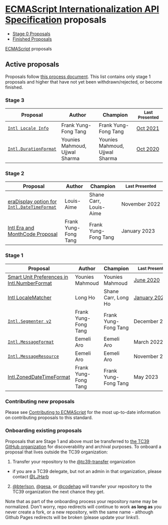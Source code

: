 # [ECMAScript Internationalization API Specification](https://github.com/tc39/ecma402) proposals

 - [Stage 0 Proposals](stage-0-proposals.md)
 - [Finished Proposals](finished-proposals.md)

 [ECMAScript](../README.md) proposals

## Active proposals

Proposals follow [this process document](https://tc39.es/process-document/).
This list contains only stage 1 proposals and higher that have not yet been withdrawn/rejected, or become finished.

### Stage 3

| Proposal                                                               | Author                           | Champion                         | <sub>Last Presented</sub>                             |
| ---------------------------------------------------------------------- | -------------------------------- | -------------------------------- | ----------------------------------------------------- |
| [`Intl Locale Info`][intl-locale-info]                                 | Frank Yung-Fong Tang             | Frank Yung-Fong Tang             | [Oct&nbsp;2021][intl-locale-info-notes]               |
| [`Intl.DurationFormat`][intl.durationformat]                           | Younies Mahmoud, Ujjwal Sharma   | Younies Mahmoud, Ujjwal Sharma   | [Oct&nbsp;2020][intl.durationformat-notes]            |

### Stage 2

| Proposal                                                               | Author                           | Champion                         | <sub>Last Presented</sub>                   |
| ---------------------------------------------------------------------- | -------------------------------- | -------------------------------- | -------------------------------------------- |
| [eraDisplay option for `Intl.DateTimeFormat`][eradisplay]              | Louis-Aime                       | Shane Carr, Louis-Aime           | November&nbsp;2022                           |
| [Intl Era and MonthCode Proposal][intl era monthCode]                  | Frank Yung-Fong Tang             | Frank Yung-Fong Tang             | January&nbsp;2023                            |

### Stage 1

| Proposal                                                     | Author               | Champion               | <sub>Last Presented</sub>                                        |
| ------------------------------------------------------------ | -------------------- | ---------------------- | ---------------------------------------------------------------- |
| [Smart Unit Preferences in Intl.NumberFormat][smart-units]   | Younies Mahmoud      | Younies Mahmoud        | [June 2020][smart-units-notes]                                   |
| [Intl LocaleMatcher][localematcher]                          | Long Ho              | Shane Carr, Long Ho    | [January&nbsp;2021][localematcher-notes]                         |
| [`Intl.Segmenter v2`][Intl.Segmenter-v2]                     | Frank Yung-Fong Tang | Frank Yung-Fong Tang   | December&nbsp;2021                                               |
| [`Intl.MessageFormat`][intl.messageformat]                   | Eemeli Aro           | Eemeli Aro             | March&nbsp;2022                                                  |
| [`Intl.MessageResource`][intl.messageresource]               | Eemeli Aro           | Eemeli Aro             | November&nbsp;2022                                               |
| [Intl.ZonedDateTimeFormat][intl.zoneddatetimeformat]         | Frank Yung-Fong Tang | Frank Yung-Fong Tang   | May&nbsp;2023                                                    |

### Contributing new proposals

Please see [Contributing to ECMAScript](https://github.com/tc39/ecma262/blob/HEAD/CONTRIBUTING.md) for the most up-to-date information on contributing proposals to this standard.

### Onboarding existing proposals

Proposals that are Stage 1 and above must be transferred to [the TC39 GitHub organization](https://github.com/tc39) for discoverability and archival purposes. To onboard a proposal that lives outside the TC39 organization:

1. Transfer your repository to the [@tc39-transfer](http://github.com/tc39-transfer) organization
  - if you are a TC39 delegate, but not an admin in that organization, please contact [@LJHarb](https://github.com/ljharb)
2. [@bterlson](https://github.com/bterlson), [@gesa](https://github.com/gesa), or [@codehag](https://github.com/codehag) will transfer your repository to the TC39 organization the next chance they get.

Note that as part of the onboarding process your repository name may be normalized. Don't worry, repo redirects will continue to work **as long as** you never create a fork, or a new repository, with the same name - although Github Pages redirects will be broken (please update your links!).

[intl.durationformat]: https://github.com/tc39/proposal-intl-duration-format
[intl.durationformat-notes]: https://github.com/tc39/notes/blob/HEAD/meetings/2021-10/oct-25.md#durationformat
[smart-units]: https://github.com/tc39/proposal-smart-unit-preferences
[smart-units-notes]: https://github.com/tc39/notes/blob/840c700dc7fa7b9f6d0a3c208bd66b333e304717/meetings/2020-06/june-4.md#smart-unit-preferences-in-intlnumberformat-for-stage-1
[intl-locale-info]: https://github.com/tc39/proposal-intl-locale-info
[intl-locale-info-notes]: https://github.com/tc39/notes/blob/886ead863abbef6c7546c97c36e0fae7aba8dc8d/meetings/2021-04/apr-20.md#intl-locale-info-for-stage-3
[eradisplay]: https://github.com/tc39/proposal-intl-eradisplay
[eradisplay-notes]: https://github.com/tc39/notes/blob/HEAD/meetings/2021-01/jan-27.md#eradisplay-for-stage-1
[localematcher]: https://github.com/tc39/proposal-intl-localematcher
[localematcher-notes]: https://github.com/tc39/notes/blob/HEAD/meetings/2021-01/jan-28.md#intl-localematcher-for-stage-1
[Intl.Segmenter-v2]: https://github.com/tc39/proposal-intl-segmenter-v2
[intl.messageformat]: https://github.com/tc39/proposal-intl-messageformat
[intl.messageresource]: https://github.com/tc39/proposal-intl-message-resource
[intl era monthCode]: https://github.com/tc39/proposal-intl-era-monthcode
[intl.zoneddatetimeformat]: https://github.com/FrankYFTang/intl-zoneddatetimeformat
